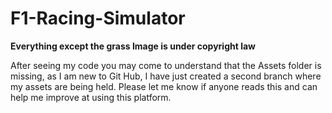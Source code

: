 # F1-Racing-Simulator


**Everything except the grass Image is under copyright law**



After seeing my code you may come to understand that the Assets folder is missing, as I am new to Git Hub, I have just created a second branch where my assets are being held. Please let me know if anyone reads this and can help me improve at using this platform.
